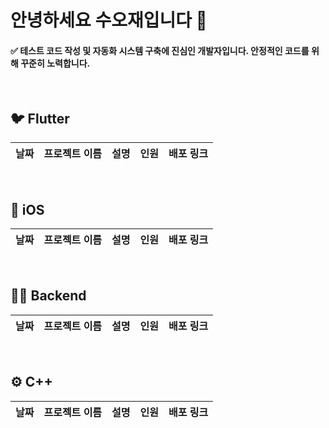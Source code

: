 # 안녕하세요 수오재입니다 👋

#### ✅ 테스트 코드 작성 및 자동화 시스템 구축에 진심인 개발자입니다. 안정적인 코드를 위해 꾸준히 노력합니다. <br/>

<br/>

## 🐦 Flutter 
| 날짜 | 프로젝트 이름 | 설명 | 인원 | 배포 링크 |
| --- | --- | --- | --- | --- |

<br/>

## 🍎 iOS 
| 날짜 | 프로젝트 이름 | 설명 | 인원 | 배포 링크 |
| --- | --- | --- | --- | --- |

<br/>

## 🧑‍💻 Backend
| 날짜 | 프로젝트 이름 | 설명 | 인원 | 배포 링크 |
| --- | --- | --- | --- | --- |

<br/>

## ⚙️ C++
| 날짜 | 프로젝트 이름 | 설명 | 인원 | 배포 링크 |
| --- | --- | --- | --- | --- |

